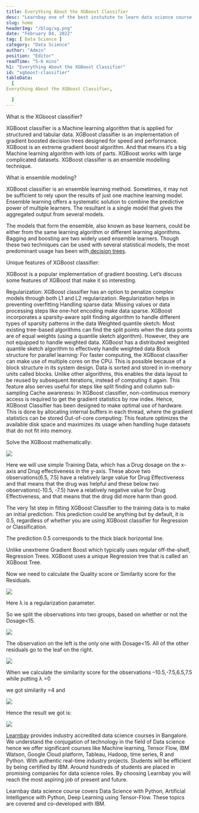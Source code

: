 ```yaml
---
title: Everything About the XGBoost Classifier
desc: "Learnbay one of the best instutute to learn data science course in India, so Enroll Now And Get Your Dream Job!"
slug: home
headerImg: "/blog/xg.png"
date: "February 04, 2022"
tag: [ Data Science ]
category: "Data Science"
author: "Admin"
position: "Editor"
readTime: "5-6 mins"
h1: "Everything About the XGBoost Classifier"
id: "xgboost-classifier"
tableData:
  [
Everything About the XGBoost Classifier,

  ]
---
```


What is the XGboost classifier?

XGBoost classifier is a Machine learning algorithm that is applied for structured and tabular data. XGBoost classifier is an implementation of gradient boosted decision trees designed for speed and performance. XGBoost is an extreme gradient boost algorithm. And that means it’s a big Machine learning algorithm with lots of parts. XGBoost works with large complicated datasets. XGBoost classifier is an ensemble modelling technique.

What is ensemble modeling?

XGBoost classifier is an ensemble learning method. Sometimes, it may not be sufficient to rely upon the results of just one machine learning model. Ensemble learning offers a systematic solution to combine the predictive power of multiple learners. The resultant is a single model that gives the aggregated output from several models.

The models that form the ensemble, also known as base learners, could be either from the same learning algorithm or different learning algorithms. Bagging and boosting are two widely used ensemble learners. Though these two techniques can be used with several statistical models, the most predominant usage has been with[ decision trees](https://scikit-learn.org/stable/modules/tree.html#:~:text=Decision%20Trees%20(DTs)%20are%20a,as%20a%20piecewise%20constant%20approximation.).

Unique features of XGBoost classifier:

XGBoost is a popular implementation of gradient boosting. Let’s discuss some features of XGBoost that make it so interesting.



Regularization: XGBoost classifier has an option to penalize complex models through both L1 and L2 regularization. Regularization helps in preventing overfitting
Handling sparse data: Missing values or data processing steps like one-hot encoding make data sparse. XGBoost incorporates a sparsity-aware split finding algorithm to handle different types of sparsity patterns in the data
Weighted quantile sketch: Most existing tree-based algorithms can find the split points when the data points are of equal weights (using a quantile sketch algorithm). However, they are not equipped to handle weighted data. XGBoost has a distributed weighted quantile sketch algorithm to effectively handle weighted data
Block structure for parallel learning: For faster computing, the XGBoost classifier can make use of multiple cores on the CPU. This is possible because of a block structure in its system design. Data is sorted and stored in in-memory units called blocks. Unlike other algorithms, this enables the data layout to be reused by subsequent iterations, instead of computing it again. This feature also serves useful for steps like split finding and column sub-sampling
Cache awareness: In XGBoost classifier, non-continuous memory access is required to get the gradient statistics by row index. Hence, XGBoost Classifier has been designed to make optimal use of hardware. This is done by allocating internal buffers in each thread, where the gradient statistics can be stored
Out-of-core computing: This feature optimizes the available disk space and maximizes its usage when handling huge datasets that do not fit into memory.

Solve the XGBoost mathematically:

 

<img src="https://learnbay-wb.s3.ap-south-1.amazonaws.com/main-blog/blog/xg1.png"   class="img"  /></img>


Here we will use simple Training Data, which has a Drug dosage on the x-axis and Drug effectiveness in the y-axis. These above two observations(6.5, 7.5) have a relatively large value for Drug Effectiveness and that means that the drug was helpful and these below two observations(-10.5, -7.5) have a relatively negative value for Drug Effectiveness, and that means that the drug did more harm than good.

The very 1st step in fitting XGBoost Classifier to the training data is to make an initial prediction. This prediction could be anything but by default, it is 0.5, regardless of whether you are using XGBoost classifier for Regression or Classification.

The prediction 0.5 corresponds to the thick black horizontal line.

Unlike unextreme Gradient Boost which typically uses regular off-the-shelf, Regression Trees. XGBoost uses a unique Regression tree that is called an XGBoost Tree.

Now we need to calculate the Quality score or Similarity score for the Residuals.


<img src="https://learnbay-wb.s3.ap-south-1.amazonaws.com/main-blog/blog/xg2.png"   class="img"  /></img>


Here λ  is a regularization parameter.

So we split the observations into two groups, based on whether or not the Dosage&lt;15.


<img src="https://learnbay-wb.s3.ap-south-1.amazonaws.com/main-blog/blog/xg3.png"   class="img"  /></img>

The observation on the left is the only one with Dosage&lt;15. All of the other residuals go to the leaf on the right.



<img src="https://learnbay-wb.s3.ap-south-1.amazonaws.com/main-blog/blog/xg4.png"   class="img"  /></img>


When we calculate the similarity score for the observations –10.5,-7.5,6.5,7.5 while putting λ =0

we got similarity =4  and



<img src="https://learnbay-wb.s3.ap-south-1.amazonaws.com/main-blog/blog/xg5.png"   class="img"  /></img>

Hence the result we got is:



<img src="https://learnbay-wb.s3.ap-south-1.amazonaws.com/main-blog/blog/xg6.png"   class="img"  /></img>

[Learnbay](https://www.learnbay.co/data-science-course/) provides industry accredited data science courses in Bangalore. We understand the conjugation of technology in the field of Data science hence we offer significant courses like Machine learning, Tensor Flow, IBM Watson, Google Cloud platform, Tableau, Hadoop, time series, R and Python. With authentic real-time industry projects. Students will be efficient by being certified by IBM. Around hundreds of students are placed in promising companies for data science roles. By choosing Learnbay you will reach the most aspiring job of present and future.

Learnbay data science course covers Data Science with Python, Artificial Intelligence with Python, Deep Learning using Tensor-Flow. These topics are covered and co-developed with IBM.
